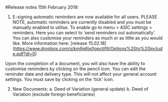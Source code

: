#Release notes 15th February 2018:
1.	E-signing automatic reminders are now available for all users. PLEASE NOTE, automatic reminders are currently disabled and you must be  manually enabled to utilise. To enable go to menu > ASIC settings > reminders. Here you can select to ‘send reminders out automatically’. You can also customise your reminders as much or as little as you would like. More information here: [release 15.02.18] (https://www.dropbox.com/s/km9q6jx0gpctif6/Options%20to%20include.pdf?dl=0)

   Upon the completion of a document, you will also have the ability to customise reminders by clicking on the pencil icon. You can edit      the   reminder date and delivery type. This will not affect your general account settings. You must save by clicking on the ‘tick’ icon. 

2.	New Documents: 
a.	Deed of Variation (general update) 
b.	Deed of Variation (exclude foreign beneficiaries) 
